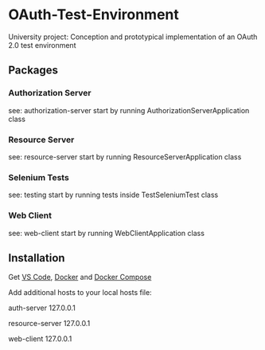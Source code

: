 # OAuth-Test-Environment
University project: Conception and prototypical implementation of an OAuth 2.0 test environment

## Packages
### Authorization Server
see: authorization-server
start by running AuthorizationServerApplication class

### Resource Server
see: resource-server
start by running ResourceServerApplication class

### Selenium Tests
see: testing
start by running tests inside TestSeleniumTest class

### Web Client
see: web-client
start by running WebClientApplication class

## Installation
Get [VS Code](https://code.visualstudio.com/), [Docker](https://docs.docker.com/get-docker/) and [Docker Compose](https://docs.docker.com/compose/install/)

Add additional hosts to your local hosts file:

auth-server       127.0.0.1

resource-server   127.0.0.1

web-client        127.0.0.1
